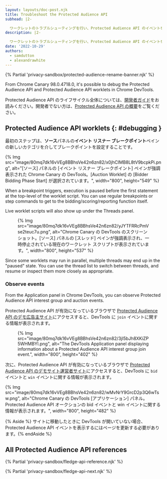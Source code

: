 ```yaml
---
layout: layouts/doc-post.njk
title: Troubleshoot the Protected Audience API
subhead: |2-

  ワークレットのトラブルシューティングを行い、Protected Audience API のイベントを観察します。
description: |2-

  ワークレットのトラブルシューティングを行い、Protected Audience API のイベントを観察します。
date: '2022-10-29'
authors:
  - samdutton
  - alexandrawhite
---
```


{% Partial 'privacy-sandbox/protected-audience-rename-banner.njk' %}

From Chrome Canary 98.0.4718.0, it's possible to debug the Protected Audience API and Protected Audience API worklets in Chrome DevTools.

Protected Audience API のライフサイクル全体については、[開発者ガイド](/docs/privacy-sandbox/protected-audience-api/)をお読みください。開発者でない方は、[Protected Audience API の概要](/docs/privacy-sandbox/protected-audience)をご覧ください。

## Protected Audience API worklets {: #debugging }

最初のステップは、**ソース**パネルの**イベント リスナー ブレークポイント**ペインの新しいカテゴリを介してブレークポイントを設定することです。

{% Img src="image/80mq7dk16vVEg8BBhsVe42n6zn82/x0jhCIMB8L8tV9bcpkPi.png", alt="[ソース] パネルの [イベント リスナー ブレークポイント] ペインが強調表示された Chrome Canary の DevTools。[Auction Worklet] の [Bidder Bidding Phase Start] が選択されています。", width="800", height="549" %}

When a breakpoint triggers, execution is paused before the first statement at the top-level of the worklet script. You can use regular breakpoints or step commands to get to the bidding/scoring/reporting function itself.

Live worklet scripts will also show up under the Threads panel.

<figure>{% Img src="image/80mq7dk16vVEg8BBhsVe42n6zn82/yJYTFRRcPmVse2teuc7u.png", alt="Chrome Canary の DevTools のスクリーンショット。[ソース] パネルの [スレッド] ペインが強調表示され、一時停止されている現在のワークレット スクリプトが表示されています。", width="800", height="537" %}</figure>

Since some worklets may run in parallel, multiple threads may end up in the "paused" state. You can use the thread list to switch between threads, and resume or inspect them more closely as appropriate.

### Observe events

From the Application panel in Chrome DevTools, you can observe Protected Audience API interest group and auction events.

Protected Audience API が有効になっているブラウザで  [Protected Audience API のデモ広告主サイト](https://protected-audience-demo-advertiser.web.app/)にアクセスすると、DevTools に `join` イベントに関する情報が表示されます。

<figure> {% Img   src="image/80mq7dk16vVEg8BBhsVe42n6zn82/3jI5bJh8XKiZP5WHMBYl.png",   alt="The DevTools Application panel displaying information about a Protected Audience API interest group join event.", width="800", height="402" %} </figure>

次に、Protected Audience API が有効になっているブラウザで  [Protected Audience API のデモサイト運営者サイト](https://protected-audience-demo-publisher.web.app/)にアクセスすると、DevTools に `bid` イベントと `win` イベントに関する情報が表示されます。

{% Img src="image/80mq7dk16vVEg8BBhsVe42n6zn82/wMvNrY9GrcD2p3Q6wTsw.png", alt="Chrome Canary の DevTools [アプリケーション] パネル。Protected Audience API オークションの bid イベントと win イベントに関する情報が表示されます。", width="800", height="482" %}

{% Aside %} サイトに移動したときに DevTools が開いていない場合、Protected Audience API イベントを表示するにはページを更新する必要があります。{% endAside %}

## All Protected Audience API references

{% Partial 'privacy-sandbox/fledge-api-reference.njk' %}

{% Partial 'privacy-sandbox/fledge-api-next.njk' %}
